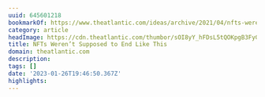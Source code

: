```yaml
---
uuid: 645601218
bookmarkOf: https://www.theatlantic.com/ideas/archive/2021/04/nfts-werent-supposed-end-like/618488/
category: article
headImage: https://cdn.theatlantic.com/thumbor/sOI8yY_hFDsL5tQOKpgB3FyGGZA=/41x19:1877x975/1200x625/media/img/mt/2021/04/Atlantic_NFT_artworld_v1-1/original.png
title: NFTs Weren’t Supposed to End Like This
domain: theatlantic.com
description: 
tags: []
date: '2023-01-26T19:46:50.367Z'
highlights: 
---
```




